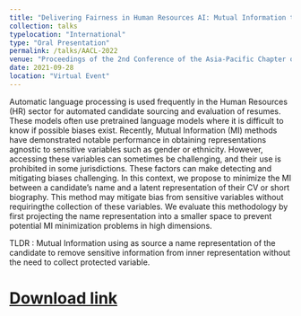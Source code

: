 ```yaml
---
title: "Delivering Fairness in Human Resources AI: Mutual Information to the Rescue"
collection: talks
typelocation: "International"
type: "Oral Presentation"
permalink: /talks/AACL-2022
venue: "Proceedings of the 2nd Conference of the Asia-Pacific Chapter of the Association for Computational Linguistics and the 12th International Joint Conference on Natural Language Processing (Volume 1: Long Papers) (AACL 2022)"
date: 2021-09-28
location: "Virtual Event"
---
```

Automatic  language  processing  is  used frequently in the Human Resources (HR) sector for automated candidate sourcing and evaluation of resumes. These models often use pretrained language models where it is difficult to know if possible biases exist. Recently, Mutual Information (MI) methods have demonstrated notable performance in obtaining representations agnostic to sensitive variables such as gender or ethnicity. However, accessing these variables can sometimes be challenging, and their use is  prohibited in some jurisdictions. These factors can make detecting and mitigating biases challenging. In this context, we propose to minimize the MI between a candidate’s name and a latent representation of their CV or short biography. This method may mitigate bias from sensitive variables without requiringthe collection of these variables. We evaluate this methodology by first projecting the name representation into a smaller space to prevent potential MI minimization problems in high dimensions.

TLDR : Mutual Information using as source a name representation of the candidate to remove sensitive information from inner representation without the need to collect protected variable.

#	<a href="https://aclanthology.org/2022.aacl-main.64/" target="_blank">Download link</a>

